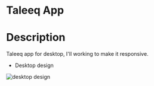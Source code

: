 # Taleeq App

# Description 
Taleeq app for desktop, I'll working to make it responsive.

* Desktop design

![desktop design](https://user-images.githubusercontent.com/81306700/134824017-29d6fb72-ed6b-4f4f-be48-d292bbaf2bc3.png)
